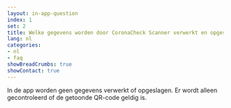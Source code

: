 ```yaml
---
layout: in-app-question
index: 1
set: 2
title: Welke gegevens worden door CoronaCheck Scanner verwerkt en opgeslagen?
lang: nl
categories:
- nl
- faq
showBreadCrumbs: true
showContact: true
---
```

In de app worden geen gegevens verwerkt of opgeslagen. Er wordt alleen gecontroleerd of de getoonde QR-code geldig is. 
